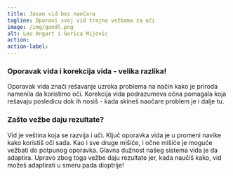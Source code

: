 ```yaml
---
title: Jasan vid bez naočara
tagline: Oporavi svoj vid trajno vežbama za oči
image: /img/gandl.png
alt: Leo Angart i Gorica Mijovic
action:
action-label:
---
```

### Oporavak vida i korekcija vida - velika razlika!

Oporavak vida znači rešavanje uzroka problema na način kako je priroda namenila da koristimo oči. Korekcija vida podrazumeva očna pomagala koja rešavaju posledicu dok ih nosiš - kada skineš naočare problem je i dalje tu.

### Zašto vežbe daju rezultate?

Vid je veština koja se razvija i uči. Ključ oporavka vida je u promeni navike kako koristiš oči sada. Kao i sve druge mišiće, i očne mišiće je moguće vežbati do potpunog oporavka. Glavna dužnost našeg sistema vida je da adaptira. Upravo zbog toga vežbe daju rezultate jer, kada naučiš kako, vid možeš adaptirati u smeru pada dioptrije!
